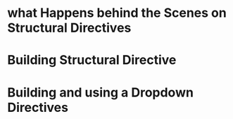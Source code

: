 <!-- ! Directives Deep Dive -->
 # what Happens behind the Scenes on Structural Directives
 # Building Structural Directive
 # Building and using a Dropdown Directives